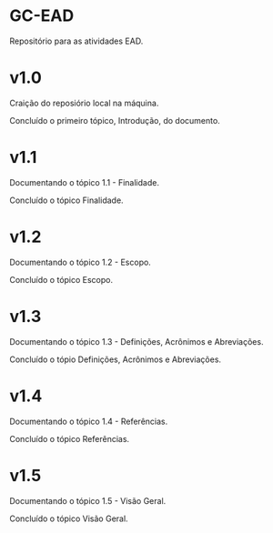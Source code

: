 # GC-EAD
Repositório para as atividades EAD.

# v1.0
Craição do reposiório local na máquina.

Concluído o primeiro tópico, Introdução, do documento.

# v1.1
Documentando o tópico 1.1 - Finalidade.

Concluído o tópico Finalidade.

# v1.2
Documentando o tópico 1.2 - Escopo.

Concluído o tópico Escopo.

# v1.3
Documentando o tópico 1.3 - Definições, Acrônimos e Abreviações.

Concluído o tópio Definições, Acrônimos e Abreviações.

# v1.4
Documentando o tópico 1.4 - Referências.

Concluído o tópico Referências.

# v1.5
Documentando o tópico 1.5 - Visão Geral.

Concluído o tópico Visão Geral.